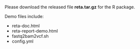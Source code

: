 
Please download the released file **reta.tar.gz** for the R package.

Demo files include:
- reta-doc.html
- reta-report-demo.html
- fastq2bam2vcf.sh
- config.yml
